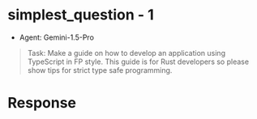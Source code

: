 
# simplest_question - 1

- Agent: Gemini-1.5-Pro

> Task: Make a guide on how to develop an application using TypeScript in FP style. This guide is for Rust developers so please show tips for strict type safe programming.

# Response


